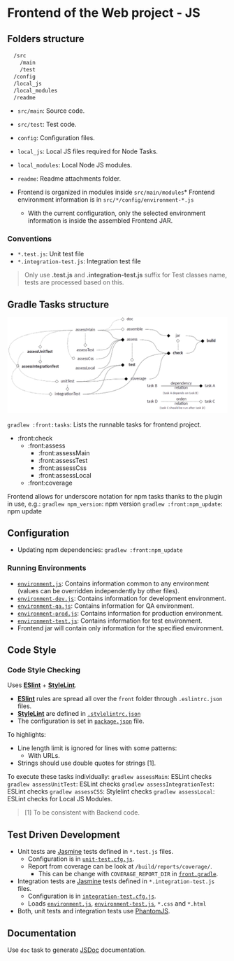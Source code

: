 # Frontend of the Web project - JS

## Folders structure

```
  /src
    /main
    /test
  /config
  /local_js
  /local_modules
  /readme
```

* `src/main`: Source code.
* `src/test`: Test code.
* `config`: Configuration files.
* `local_js`: Local JS files required for Node Tasks.
* `local_modules`: Local Node JS modules.
* `readme`: Readme attachments folder.

* Frontend is organized in modules inside `src/main/modules`* Frontend environment information is in `src/*/config/environment-*.js`
  * With the current configuration, only the selected environment information is inside the assembled Frontend JAR.

### Conventions

* `*.test.js`: Unit test file
* `*.integration-test.js`: Integration test file

> Only use **.test.js** and **.integration-test.js** suffix for Test classes name, tests are processed based on this.

## Gradle Tasks structure

![Frontend Tasks](readme/tasksDiagramsFront.png "Frontend Tasks")

`gradlew :front:tasks`: Lists the runnable tasks for frontend project.

* :front:check
  * :front:assess
    * :front:assessMain
    * :front:assessTest
    * :front:assessCss
    * :front:assessLocal
  * :front:coverage

Frontend allows for underscore notation for npm tasks thanks to the plugin in use, e.g.:
`gradlew npm_version`: npm version
`gradlew :front:npm_update`: npm update

## Configuration

* Updating npm dependencies: `gradlew :front:npm_update`

### Running Environments

* [`environment.js`](src/main/config/environment.js): Contains information common to any environment (values can be overridden independently by other files).
* [`environment-dev.js`](src/main/config/environment-dev.js): Contains information for development environment.
* [`environment-qa.js`](src/main/config/environment-qa.js): Contains information for QA environment.
* [`environment-prod.js`](src/main/config/environment-prod.js): Contains information for production environment.
* [`environment-test.js`](src/test/config/environment-test.js): Contains information for test environment.
* Frontend jar will contain only information for the specified environment.

## Code Style

### Code Style Checking

Uses **[ESlint](https://eslint.org)** + **[StyleLint](https://github.com/stylelint/stylelint)**.

* **[ESlint](https://eslint.org)** rules are spread all over the `front` folder through `.eslintrc.json` files.
* **[StyleLint](https://github.com/stylelint/stylelint)** are defined in [`.stylelintrc.json`](.stylelintrc.json)
* The configuration is set in [`package.json`](package.json) file.

To highlights:

* Line length limit is ignored for lines with some patterns:
  * With URLs.
* Strings should use double quotes for strings [1].

To execute these tasks individually:
`gradlew assessMain`: ESLint checks
`gradlew assessUnitTest`: ESLint checks
`gradlew assessIntegrationTest`: ESLint checks
`gradlew assessCSS`: Stylelint checks
`gradlew assessLocal`: ESLint checks for Local JS Modules.

> [1] To be consistent with Backend code.

## Test Driven Development

* Unit tests are [Jasmine](https://jasmine.github.io) tests defined in `*.test.js` files.
  * Configuration is in [`unit-test.cfg.js`](config/test/unit-test.cfg.js).
  * Report from coverage can be look at `/build/reports/coverage/`.
    * This can be change with `COVERAGE_REPORT_DIR` in [`front.gradle`](front.gradle).
* Integration tests are [Jasmine](https://jasmine.github.io) tests defined in `*.integration-test.js` files.
  * Configuration is in [`integration-test.cfg.js`](config/test/integration/integration-test.cfg.js).
  * Loads [`environment.js`](src/main/config/environment.js), [`environment-test.js`](src/test/config/environment-test.js), `*.css` and `*.html`
* Both, unit tests and integration tests use [PhantomJS](http://phantomjs.org/).

## Documentation

Use `doc` task to generate [JSDoc](http://usejsdoc.org) documentation.
